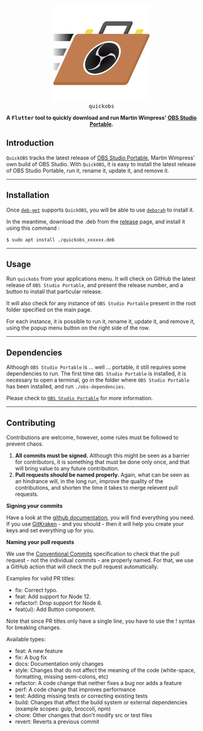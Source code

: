 <p align="center">
  <img src="assets/resources/quickobs_256.png" alt="quickobs">
  <br />
  <tt>quickobs</tt>
</p>

<p align="center">
  <b>
    A <tt>Flutter</tt> tool to quickly download and run Martin Wimpress' <a href="https://github.com/wimpysworld/obs-studio-portable">OBS Studio Portable</a>.
  </b>
</p>

## Introduction

`QuickOBS` tracks the latest release of [OBS Studio Portable](https://github.com/wimpysworld/obs-studio-portable), Martin Wimpress' own build of OBS Studio. With `QuickOBS`, it is easy to install the latest release of OBS Studio Portable, run it, rename it, update it, and remove it.

------------------------------------

## Installation

Once [`deb-get`](https://github.com/wimpysworld/deb-get) supports `QuickOBS`, you will be able to use [`deborah`](https://github.com/ymauray/deborah) to install it. 

In the meantime, download the .deb from the [release](https://github.com/ymauray/quickobs/releases) page, and install it using this command :
```sh
$ sudo apt install ./quickobs_xxxxxx.deb
```
------------------------------------

## Usage

Run `quickobs` from your applications menu. It will check on GitHub the latest release of `OBS Studio Portable`, and present the release number, and a button to install that particular release.

It will also check for any instance of `OBS Studio Portable` present in the root folder specified on the main page.

For each instance, it is possible to run it, rename it, update it, and remove it, using the popup menu button on the right side of the row.

------------------------------------

## Dependencies

Although `OBS Studio Portable` is ... well ... portable, it still requires some dependencies to run. The first time `OBS Studio Portable` is installed, it is necessary to open a terminal, go in the folder where `OBS Studio Portable` has been installed, and run `./obs-dependencies`.

Please check to [`OBS Studio Portable`](https://github.com/wimpysworld/obs-studio-portable) for more information.

------------------------------------

## Contributing

Contributions are welcome, however, some rules must be followed to prevent chaos.

1. **All commits must be signed.** Although this might be seen as a barrier for contributors, it is  something that must be done only once, and that will bring value to any future contribution. 
2. **Pull requests should be named properly.** Again, what can be seen as an hindrance will, in the long run, improve the quality of the contributions, and shorten the time it takes to merge relevent pull requests.

**Signing your commits**

Have a look at the [github documentation](https://docs.github.com/en/authentication/managing-commit-signature-verification/signing-commits), you will find everything you need. If you use [GitKraken](https://www.gitkraken.com/) - and you should - then it will help you create your keys and set everything up for you.

**Naming your pull requests**

We use the [Conventional Commits](https://www.conventionalcommits.org) specification to check that the pull request - not the individual commits - are properly named. For that, we use a GitHub action that will check the pull request automatically.

Examples for valid PR titles:
 - fix: Correct typo.
 - feat: Add support for Node 12.
 - refactor!: Drop support for Node 6.
 - feat(ui): Add Button component.

Note that since PR titles only have a single line, you have to use the ! syntax for breaking changes.

Available types:
 - feat: A new feature
 - fix: A bug fix
 - docs: Documentation only changes
 - style: Changes that do not affect the meaning of the code (white-space, formatting, missing semi-colons, etc)
 - refactor: A code change that neither fixes a bug nor adds a feature
 - perf: A code change that improves performance
 - test: Adding missing tests or correcting existing tests
 - build: Changes that affect the build system or external dependencies (example scopes: gulp, broccoli, npm)
 - chore: Other changes that don't modify src or test files
 - revert: Reverts a previous commit
